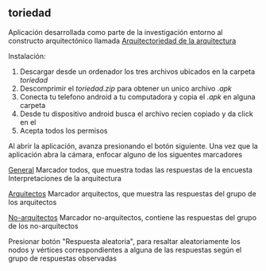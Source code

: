 ## toriedad

Aplicación desarrollada como parte de la investigación entorno al constructo arquitectónico llamada [Arquitectoriedad de la arquitectura](https://tesiunam.dgb.unam.mx/F/?func=find-b&find_code=WAT&request=karla+mendoza+hernandez&local_base=TES01)



Instalación: 

1. Descargar desde un ordenador los tres archivos ubicados en la carpeta _toriedad_
2. Descomprimir el _toriedad.zip_  para obtener un unico archivo _.apk_ 
3. Conecta tu telefono android a tu computadora y copia el _.apk_ en alguna carpeta
4. Desde tu dispositivo android busca el archivo recien copiado y da click en el
5. Acepta todos los permisos

Al abrir la aplicación, avanza presionando el botón siguiente. Una vez que la aplicación abra la cámara, enfocar alguno de los siguentes marcadores

[General](https://github.com/kkarlam/toriedad/blob/main/todos.jpg) Marcador todos, que muestra todas las respuestas de la encuesta Interpretaciones de la arquitectura

[Arquitectos](https://github.com/kkarlam/toriedad/blob/main/arquitectos.jpg) Marcador arquitectos, que muestra las respuestas del grupo de los arquitectos

[No-arquitectos](https://github.com/kkarlam/toriedad/blob/main/noarquitectos.jpg) Marcador no-arquitectos,  contiene las respuestas del grupo de los no-arquitectos



Presionar botón "Respuesta aleatoria", para resaltar aleatoriamente los nodos y vértices correspondientes a alguna de las respuestas según el grupo de respuestas observadas
